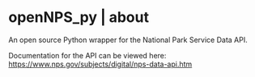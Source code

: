 # openNPS_py | about

An open source Python wrapper for the National Park Service Data API.

Documentation for the API can be viewed here: https://www.nps.gov/subjects/digital/nps-data-api.htm
